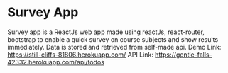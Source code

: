 # Survey App
Survey app is a ReactJs web app made using reactJs, react-router, bootstrap to enable a quick survey on course subjects and show results immediately. Data is stored and retrieved from self-made api.
Demo Link: https://still-cliffs-81806.herokuapp.com/
API Link: https://gentle-falls-42332.herokuapp.com/api/todos
